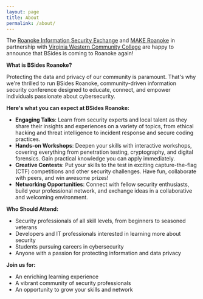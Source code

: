 ```yaml
---
layout: page
title: About
permalink: /about/
---
```


The [Roanoke Information Security Exchange](https://roanokeinfosec.com/) and
[MAKE Roanoke](https://makeroanoke.org/) in partnership with 
[Virginia Western Community College](https://www.virginiawestern.edu/) are happy
to announce that BSides is coming to Roanoke again!

**What is BSides Roanoke?**

Protecting the data and privacy of our community is paramount. That's why we're
thrilled to run BSides Roanoke, community-driven information security conference
designed to educate, connect, and empower individuals passionate about
cybersecurity.

**Here's what you can expect at BSides Roanoke:**

* **Engaging Talks**: Learn from security experts and local talent as they share their insights and experiences on a variety of topics, from ethical hacking and threat intelligence to incident response and secure coding practices.
* **Hands-on Workshops**: Deepen your skills with interactive workshops, covering everything from penetration testing, cryptography, and digital forensics. Gain practical knowledge you can apply immediately.
* **Creative Contests**: Put your skills to the test in exciting capture-the-flag (CTF) competitions and other security challenges. Have fun, collaborate with peers, and win awesome prizes!
* **Networking Opportunities**: Connect with fellow security enthusiasts, build your professional network, and exchange ideas in a collaborative and welcoming environment.


**Who Should Attend:**

* Security professionals of all skill levels, from beginners to seasoned veterans
* Developers and IT professionals interested in learning more about security
* Students pursuing careers in cybersecurity
* Anyone with a passion for protecting information and data privacy


**Join us for:**

* An enriching learning experience
* A vibrant community of security professionals
* An opportunity to grow your skills and network

